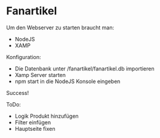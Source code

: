 # Fanartikel
Um den Webserver zu starten braucht man:

- NodeJS
- XAMP

Konfiguration:

- Die Datenbank unter /fanartikel/fanartikel.db importieren
- Xamp Server starten 
- npm start in die NodeJS Konsole eingeben

Success!

ToDo:
- Logik Produkt hinzufügen
- Filter einfügen
- Hauptseite fixen
